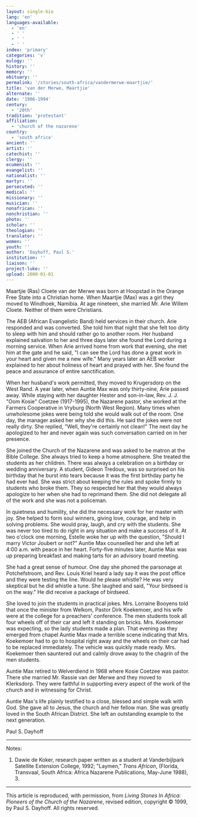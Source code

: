 ```yaml
---
layout: single-bio
lang: 'en'
languages-available:
  - 'en'
  - ' '
  - ' '
  - ' '
index: 'primary'
categories: 'v'
eulogy: ''
history: ''
memory: ''
obituary: ''
permalink: '/stories/south-africa/vandermerwe-maartjie/'
title: 'van der Merwe, Maartjie'
alternate: ''
date: '1906-1994'
century:
  - '20th'
tradition: 'protestant'
affiliation:
  - 'church of the nazarene'
country:
  - 'south africa'
ancient: ''
artist: ''
catechist: ''
clergy: ''
ecumenist: ''
evangelist: ''
nationalist: ''
martyr: ''
persecuted: ''
medical: ''
missionary: ''
musician: ''
nonafrican: ''
nonchristian: ''
photo: ''
scholar: ''
theologian: ''
translator: ''
women: ''
youth: ''
author: 'Dayhoff, Paul S.'
institution: ''
liaison: ''
project-luke: ''
upload: 2000-01-01
---
```



Maartjie (Ras) Cloete van der Merwe was born at Hoopstad in the Orange Free State into a Christian home.   When Maartjie (Max) was a girl they moved to Windhoek, Namibia.  At age nineteen, she married Mr. Arie Willem Cloete.  Neither of them were Christians.

The AEB (African Evangelistic Band) held services in their church.  Arie responded and was converted.  She told him that night that she felt too dirty to sleep with him and should rather go to another room.  Her husband explained salvation to her and three days later she found the Lord during a morning service.  When Arie arrived home from work that evening, she met him at the gate and he said, "I can see the Lord has done a great work in your heart and given me a new wife."  Many years later an AEB worker explained to her about holiness of heart and prayed with her.  She found the peace and assurance of entire sanctification.

When her husband's work permitted, they moved to Krugersdorp on the West Rand.  A year later, when Auntie Max was only thirty-nine, Arie passed away.  While staying with her daughter Hester and son-in-law,  Rev. J. J. "Oom Kosie" Coetzee (1917-1995), the Nazarene pastor,  she worked at the Farmers Cooperative in Vryburg (North West Region). Many times when unwholesome jokes were being told she would walk out of the room.  One day, the manager asked her why she did this.  He said the jokes were not really dirty.  She replied, "Well, they're certainly not clean!"  The next day he apologized to her and never again was such conversation carried on in her presence.

She joined the Church of the Nazarene and was asked to be matron at the Bible College.  She always tried to keep a home atmosphere.  She treated the students as her children.  There was always a celebration on a birthday or wedding anniversary.  A student, Gideon Tredoux, was so surprised on his birthday that he burst into tears because it was the first birthday party he had ever had.  She was strict about keeping the rules and spoke firmly to students who broke them.  They so respected her that they would always apologize to her when she had to reprimand them.  She did not delegate all of the work and she was not a policeman.

In quietness and humility, she did the necessary work for her master with joy.  She helped to form soul winners, giving love, courage, and help in solving problems.  She would pray, laugh, and cry with the students.  She was never too tired to do right in any situation and make a success of it.  At two o'clock one morning, Estelle woke her up with the question, "Should I marry Victor Joubert or not?"  Auntie Max counselled her and she left at 4:00 a.m. with peace in her heart.  Forty-five minutes later, Auntie Max was up preparing breakfast and making tarts for an advisory board meeting.

She had a great sense of humour.  One day she phoned the parsonage at Potchefstroom, and Rev. Louis Kriel heard a lady say it was the post office and they were testing the line.  Would he please whistle?  He was very skeptical but he did whistle a tune.  She laughed and said, "Your birdseed is on the way."  He did receive a package of birdseed.

She loved to join the students in practical jokes.  Mrs. Lorraine Booyens told that once the minister from Welkom, Pastor Dirk Koekemoer, and his wife were at the college for a preachers' conference.  The men students took all four wheels off of their car and left it standing on bricks.  Mrs. Koekemoer was expecting, so the lady students made a plan.  That evening as they emerged from chapel Auntie Max made a terrible scene indicating that Mrs. Koekemoer had to go to hospital right away and the wheels on their car had to be replaced immediately.  The vehicle was quickly made ready.  Mrs. Koekemoer then sauntered out and calmly drove away to the chagrin of the men students.

Auntie Max retired to Welverdiend in 1968 where Kosie Coetzee was pastor.  There she married Mr. Rassie van der Merwe and they moved to Klerksdorp.  They were faithful in supporting every aspect of the work of the church and in witnessing for Christ.

Auntie Max's life plainly testified to a close, blessed and simple walk with God.  She gave all to Jesus, the church and her fellow man.  She was greatly loved in the South African District.  She left an outstanding example to the next generation.

Paul S. Dayhoff

---

Notes:

1. Dawie de Koker, research paper written as a student at Vanderbijlpark Satellite Extension College, 1992; "Laymen," *Trans African*, (Florida, Transvaal, South Africa: Africa Nazarene Publications, May-June 1988), 3.

---

This article is reproduced, with permission, from *Living Stones In Africa: Pioneers of the Church of the Nazarene*, revised edition, copyright &copy; 1999, by Paul S. Dayhoff.  All rights reserved.